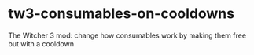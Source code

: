# tw3-consumables-on-cooldowns
The Witcher 3 mod: change how consumables work by making them free but with a cooldown
